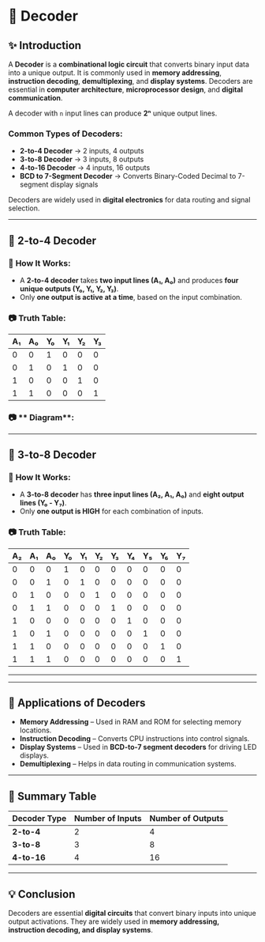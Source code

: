 # 📘 **Decoder**

## ✨ **Introduction**
A **Decoder** is a **combinational logic circuit** that converts binary input data into a unique output. It is commonly used in **memory addressing**, **instruction decoding**, **demultiplexing**, and **display systems**. Decoders are essential in **computer architecture**, **microprocessor design**, and **digital communication**.

A decoder with `n` input lines can produce **2ⁿ** unique output lines.

### **Common Types of Decoders**:
- **2-to-4 Decoder** → 2 inputs, 4 outputs
- **3-to-8 Decoder** → 3 inputs, 8 outputs
- **4-to-16 Decoder** → 4 inputs, 16 outputs
- **BCD to 7-Segment Decoder** → Converts Binary-Coded Decimal to 7-segment display signals

Decoders are widely used in **digital electronics** for data routing and signal selection.

---

## 📌 **2-to-4 Decoder**

### 🔹 **How It Works:**
- A **2-to-4 decoder** takes **two input lines (A₁, A₀)** and produces **four unique outputs (Y₀, Y₁, Y₂, Y₃)**.
- Only **one output is active at a time**, based on the input combination.

### 📷 **Truth Table**:

| A₁ | A₀ | Y₀ | Y₁ | Y₂ | Y₃ |
|----|----|----|----|----|----|
|  0 |  0 |  1 |  0 |  0 |  0 |
|  0 |  1 |  0 |  1 |  0 |  0 |
|  1 |  0 |  0 |  0 |  1 |  0 |
|  1 |  1 |  0 |  0 |  0 |  1 |

### 📷 ** Diagram**:


---

## 📌 **3-to-8 Decoder**

### 🔹 **How It Works:**
- A **3-to-8 decoder** has **three input lines (A₂, A₁, A₀)** and **eight output lines (Y₀ - Y₇)**.
- Only **one output is HIGH** for each combination of inputs.

### 📷 **Truth Table**:

| A₂ | A₁ | A₀ | Y₀ | Y₁ | Y₂ | Y₃ | Y₄ | Y₅ | Y₆ | Y₇ |
|----|----|----|----|----|----|----|----|----|----|----|
| 0  | 0  | 0  |  1 |  0 |  0 |  0 |  0 |  0 |  0 |  0 |
| 0  | 0  | 1  |  0 |  1 |  0 |  0 |  0 |  0 |  0 |  0 |
| 0  | 1  | 0  |  0 |  0 |  1 |  0 |  0 |  0 |  0 |  0 |
| 0  | 1  | 1  |  0 |  0 |  0 |  1 |  0 |  0 |  0 |  0 |
| 1  | 0  | 0  |  0 |  0 |  0 |  0 |  1 |  0 |  0 |  0 |
| 1  | 0  | 1  |  0 |  0 |  0 |  0 |  0 |  1 |  0 |  0 |
| 1  | 1  | 0  |  0 |  0 |  0 |  0 |  0 |  0 |  1 |  0 |
| 1  | 1  | 1  |  0 |  0 |  0 |  0 |  0 |  0 |  0 |  1 |

---





---

## 📌 **Applications of Decoders**
- **Memory Addressing** – Used in RAM and ROM for selecting memory locations.
- **Instruction Decoding** – Converts CPU instructions into control signals.
- **Display Systems** – Used in **BCD-to-7 segment decoders** for driving LED displays.
- **Demultiplexing** – Helps in data routing in communication systems.

---

## 📌 **Summary Table**

| Decoder Type  | Number of Inputs | Number of Outputs |
|--------------|----------------|-----------------|
| **2-to-4**   | 2              | 4               |
| **3-to-8**   | 3              | 8               |
| **4-to-16**  | 4              | 16              |

---
## 💡 **Conclusion**
Decoders are essential **digital circuits** that convert binary inputs into unique output activations. They are widely used in **memory addressing, instruction decoding, and display systems**.
